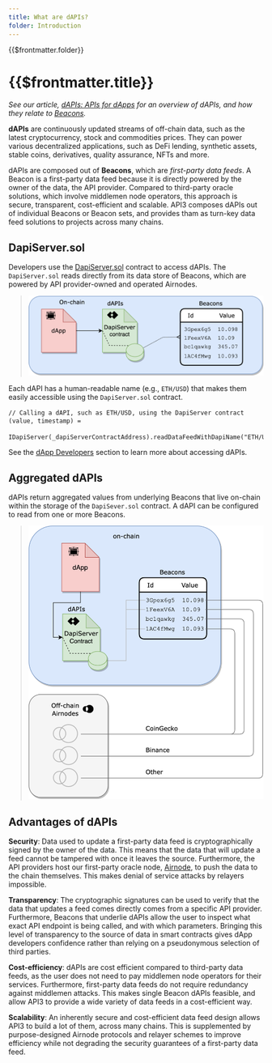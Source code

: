 ```yaml
---
title: What are dAPIs?
folder: Introduction
---
```


<TitleSpan>{{$frontmatter.folder}}</TitleSpan>

# {{$frontmatter.title}}

<VersionWarning/>

<TocHeader />
<TOC class="table-of-contents" :include-level="[2,3]" />

_See our article,
[dAPIs: APIs for dApps](https://medium.com/api3/dapis-apis-for-dapps-53b83f8d2493)
for an overview of dAPIs, and how they relate to
[Beacons](https://medium.com/api3/beacons-building-blocks-for-web3-data-connectivity-df6ad3eb5763)._

**dAPIs** are continuously updated streams of off-chain data, such as the latest
cryptocurrency, stock and commodities prices. They can power various
decentralized applications, such as DeFi lending, synthetic assets, stable
coins, derivatives, quality assurance, NFTs and more.

dAPIs are composed out of **Beacons**, which are _first-party data feeds_. A
Beacon is a first-party data feed because it is directly powered by the owner of
the data, the API provider. Compared to third-party oracle solutions, which
involve middlemen node operators, this approach is secure, transparent,
cost-efficient and scalable. API3 composes dAPIs out of individual Beacons or
Beacon sets, and provides tham as turn-key data feed solutions to projects
across many chains.

## DapiServer.sol

Developers use the
[DapiServer.sol](https://github.com/api3dao/airnode-protocol-v1/blob/main/contracts/dapis/DapiServer.sol)
contract to access dAPIs. The `DapiServer.sol` reads directly from its data
store of Beacons, which are powered by API provider-owned and operated Airnodes.

> <img src="./assets/images/dapp-beacon.png" width="550px"/>

Each dAPI has a human-readable name (e.g., `ETH/USD`) that makes them easily
accessible using the `DapiServer.sol` contract.

```solidity
// Calling a dAPI, such as ETH/USD, using the DapiServer contract
(value, timestamp) =
  IDapiServer(_dapiServerContractAddress).readDataFeedWithDapiName("ETH/USD");
```

See the [dApp Developers](./developers/) section to learn more about accessing
dAPIs.

## Aggregated dAPIs

dAPIs return aggregated values from underlying Beacons that live on-chain within
the storage of the `DapiSever.sol` contract. A dAPI can be configured to read
from one or more Beacons.

> <img src="./assets/images/dapi-beacons.png" width="550px"/>

## Advantages of dAPIs

**Security**: Data used to update a first-party data feed is cryptographically
signed by the owner of the data. This means that the data that will update a
feed cannot be tampered with once it leaves the source. Furthermore, the API
providers host our first-party oracle node, [Airnode](../airnode/), to push the
data to the chain themselves. This makes denial of service attacks by relayers
impossible.

**Transparency**: The cryptographic signatures can be used to verify that the
data that updates a feed comes directly comes from a specific API provider.
Furthermore, Beacons that underlie dAPIs allow the user to inspect what exact
API endpoint is being called, and with which parameters. Bringing this level of
transparency to the source of data in smart contracts gives dApp developers
confidence rather than relying on a pseudonymous selection of third parties.

**Cost-efficiency**: dAPIs are cost efficient compared to third-party data
feeds, as the user does not need to pay middlemen node operators for their
services. Furthermore, first-party data feeds do not require redundancy against
middlemen attacks. This makes single Beacon dAPIs feasible, and allow API3 to
provide a wide variety of data feeds in a cost-efficient way.

**Scalability**: An inherently secure and cost-efficient data feed design allows
API3 to build a lot of them, across many chains. This is supplemented by
purpose-designed Airnode protocols and relayer schemes to improve efficiency
while not degrading the security guarantees of a first-party data feed.
